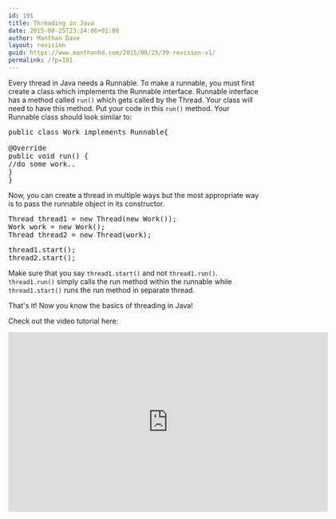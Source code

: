 ```yaml
---
id: 191
title: Threading in Java
date: 2015-08-25T23:24:06+01:00
author: Manthan Dave
layout: revision
guid: https://www.manthanhd.com/2015/08/25/39-revision-v1/
permalink: /?p=191
---
```

Every thread in Java needs a Runnable. To make a runnable, you must first create a class which implements the Runnable interface. Runnable interface has a method called <code>run()</code> which gets called by the Thread. Your class will need to have this method. Put your code in this <code>run()</code> method. Your Runnable class should look similar to:
<pre class="lang:java">public class Work implements Runnable{

@Override
public void run() {
//do some work..
}
}
</pre>
Now, you can create a thread in multiple ways but the most appropriate way is to pass the runnable object in its constructor.
<pre class="lang:java">Thread thread1 = new Thread(new Work());
Work work = new Work();
Thread thread2 = new Thread(work);</pre>
<pre class="lang:java">thread1.start();
thread2.start();
</pre>
Make sure that you say <code>thread1.start()</code> and not <code>thread1.run()</code>. <code>thread1.run()</code> simply calls the run method within the runnable while <code>thread1.start()</code> runs the run method in separate thread.

That's it! Now you know the basics of threading in Java!

Check out the video tutorial here:
<iframe width="640" height="360" allowfullscreen="allowfullscreen" frameborder="0" src="http://www.youtube.com/embed/videoseries?list=PL4DD8CFBE563F29AC&amp;hl=en_US"></iframe>